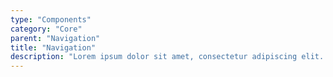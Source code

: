 ```yaml
---
type: "Components"
category: "Core"
parent: "Navigation"
title: "Navigation"
description: "Lorem ipsum dolor sit amet, consectetur adipiscing elit. Nunc tempus laoreet leo sit amet iaculis."
---
```

